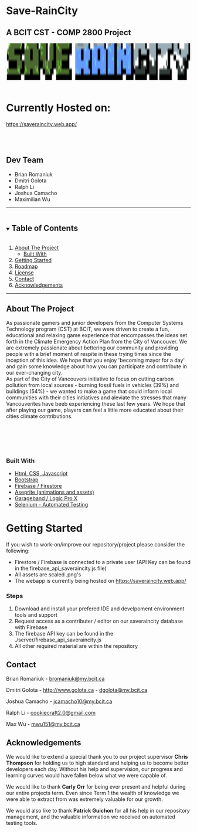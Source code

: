# Save-RainCity
A BCIT CST - COMP 2800 Project
-------
<!-- PROJECT LOGO GOES HERE -->

<p align="center">
  <a href="https://github.com/DmitriGolota/Save-RainCity">
    <img src="./assets/logo1.png" alt="Logo" width="500" height="100">
  </a>
<br><br>

# Currently Hosted on:
https://saveraincity.web.app/

<br><br>

## Dev Team

- Brian Romaniuk
- Dmitri Golota
- Ralph Li
- Joshua Camacho
- Maximilian Wu
---

<!--
Template for parts of our Readme:
        I found this code on https://github.com/othneildrew/Best-README-Template
-->

<details open="open">
  <summary><h2 style="display: inline-block">Table of Contents</h2></summary>
  <ol>
    <li>
      <a href="#about-the-project">About The Project</a>
      <ul>
        <li><a href="#built-with">Built With</a></li>
      </ul>
    </li>
    <li>
      <a href="#getting-started">Getting Started</a>
    </li>
    <li><a href="#roadmap">Roadmap</a></li>
    <li><a href="#license">License</a></li>
    <li><a href="#contact">Contact</a></li>
    <li><a href="#acknowledgements">Acknowledgements</a></li>
  </ol>
</details>

---

## About The Project

As passionate gamers and junior developers from the Computer Systems Technology program (CST) at BCIT, we were driven to create a fun, educational and relaxing game experience that encompasses the ideas set forth in the Climate Emergency Action Plan from the City of Vancouver. We are extremely passionate about bettering our community and providing people with a brief moment of respite in these trying times since the inception of this idea. We hope that you enjoy 'becoming mayor for a day' and gain some knowledge about how you can participate and contribute in our ever-changing city.<br>As part of the City of Vancouvers initiative to focus on cutting carbon pollution from local sources - burning fossil fuels in 
vehicles (39%) and buildings (54%) - we wanted to make a game that could inform local communities with their cities initiatives and aleviate the stresses that many Vancouverites have beeb experiencing these last few years. We hope that after playing our game, players can feel a little more educated about their cities climate contributions. 

<br><br>
------

### Built With

<!-- Insert Technologies/ API's / Libraries here-->
* [Html, CSS, Javascript]()
* [Bootstrap](https://getbootstrap.com/)
* [Firebase / Firestore](https://firebase.google.com/)
* [Aseprite (animations and assets)](https://www.aseprite.org/)
* [Garageband / Logic Pro X](https://www.apple.com/ca/logic-pro/)
* [Selenium - Automated Testing](https://www.selenium.dev/documentation/en/)

<!-- Information for github cloning-->

# Getting Started

If you wish to work-on/improve our repository/project please consider the following:

- Firestore / Firebase is connected to a private user (API Key can be found in the firebase_api_saveraincity.js file)
- All assets are scaled .png's
- The webapp is currently being hosted on https://saveraincity.web.app/

### Steps

1. Download and install your prefered IDE and develpoment environment tools and support
2. Request access as a contributer / editor on our saveraincity database with Firebase
3. The firebase API key can be found in the ./server/firebase_api_saveraincity.js 
4. All other required material are within the repository

<!-- CONTACT INFORMATION -->
## Contact

Brian Romaniuk - bromaniuk@my.bcit.ca

Dmitri Golota - http://www.golota.ca - dgolota@my.bcit.ca

Joshua Camacho - jcamacho10@my.bcit.ca

Ralph Li - cookiecraft2.0@gmail.com

Max Wu - mwu151@my.bcit.ca

## Acknowledgements

We would like to extend a special thank you to our project supervisor **Chris Thompson** for holding us to high standard and helping us to become better developers each day. Without his help and supervision, our progress and learning curves would
have fallen below what we were capable of. 

We would like to thank **Carly Orr** for being ever present and helpful during our entire projects term. Even since Term 1 the wealth of knowledge we were able to extract from was extremely valuable for our growth.

We would also like to thank **Patrick Guichon** for all his help in our repository management, and the valuable information we received on automated testing tools.
